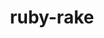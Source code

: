 ---
title: "ruby-rake"
layout: cache
categories: [package, develop-2024-06-02]
meta: {"versions": ["13.0.6"], "compilers": ["gcc@=7.5.0"], "oss": ["ubuntu18.04"], "platforms": ["linux"], "targets": ["x86_64_v3"], "stacks": ["build_systems", "root"], "num_specs": 1, "num_specs_by_stack": {"build_systems": 1, "root": 1}}
spec_details: [{"hash": "vffmbtbglgz2e5revrzkpj5lnxw7npjs", "compiler": "gcc@=7.5.0", "versions": ["13.0.6"], "os": "ubuntu18.04", "platform": "linux", "target": "x86_64_v3", "variants": ["build_system=ruby"], "stacks": ["build_systems", "root"], "size": "-", "tarball": "https://binaries.spack.io/releases/develop-2024-06-02/build_cache/linux-ubuntu18.04-x86_64_v3/gcc-7.5.0/ruby-rake-13.0.6/linux-ubuntu18.04-x86_64_v3-gcc-7.5.0-ruby-rake-13.0.6-vffmbtbglgz2e5revrzkpj5lnxw7npjs.spack"}]
---